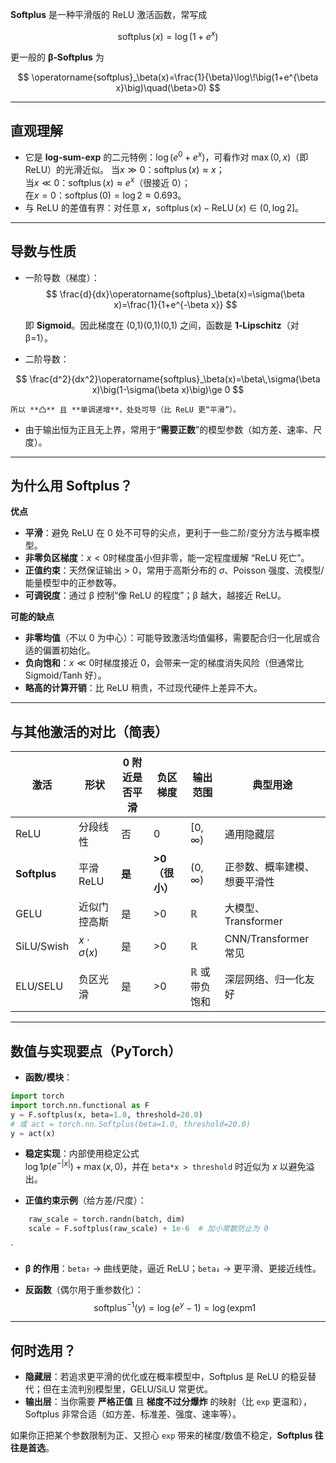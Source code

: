 **Softplus** 是一种平滑版的 ReLU 激活函数，常写成

$$
\operatorname{softplus}(x)=\log(1+e^{x})
$$

更一般的 **β‑Softplus** 为

$$
\operatorname{softplus}_\beta(x)=\frac{1}{\beta}\log\!\big(1+e^{\beta x}\big)\quad(\beta>0)
$$

---

## 直观理解

- 它是 **log-sum-exp** 的二元特例：$\log(e^{0}+e^{x})$，可看作对 $\max(0,x)$（即 ReLU）的光滑近似。
    当$x\gg 0$：$\operatorname{softplus}(x)\approx x$；  
	当$x\ll 0$：$\operatorname{softplus}(x)\approx e^{x}$（很接近 0）；  
    在$x=0$：$\operatorname{softplus}(0)=\log 2\approx 0.693$。
- 与 ReLU 的差值有界：对任意 $x$，$\operatorname{softplus}(x)-\operatorname{ReLU}(x)\in(0,\log 2]$。

---

## 导数与性质

- 一阶导数（梯度）：
$$
    \frac{d}{dx}\operatorname{softplus}_\beta(x)=\sigma(\beta x)=\frac{1}{1+e^{-\beta x}}
$$
    
    即 **Sigmoid**。因此梯度在 (0,1)(0,1)(0,1) 之间，函数是 **1‑Lipschitz**（对 β=1）。
    
- 二阶导数：
    
$$
   \frac{d^2}{dx^2}\operatorname{softplus}_\beta(x)=\beta\,\sigma(\beta x)\big(1-\sigma(\beta x)\big)\ge 0
$$
    
    所以 **凸** 且 **单调递增**，处处可导（比 ReLU 更“平滑”）。
    
- 由于输出恒为正且无上界，常用于“**需要正数**”的模型参数（如方差、速率、尺度）。
    

---

## 为什么用 Softplus？

**优点**
- **平滑**：避免 ReLU 在 0 处不可导的尖点，更利于一些二阶/变分方法与概率模型。
- **非零负区梯度**：$x<0$时梯度虽小但非零，能一定程度缓解 “ReLU 死亡”。
- **正值约束**：天然保证输出 > 0，常用于高斯分布的 $σ$、Poisson 强度、流模型/能量模型中的正参数等。
- **可调锐度**：通过 β 控制“像 ReLU 的程度”；β 越大，越接近 ReLU。
    
**可能的缺点**
- **非零均值**（不以 0 为中心）：可能导致激活均值偏移，需要配合归一化层或合适的偏置初始化。
- **负向饱和**：$x\ll 0$时梯度接近 0，会带来一定的梯度消失风险（但通常比 Sigmoid/Tanh 好）。
- **略高的计算开销**：比 ReLU 稍贵，不过现代硬件上差异不大。
    

---

## 与其他激活的对比（简表）

| 激活           | 形状                | 0 附近是否平滑 | 负区梯度       | 输出范围               | 典型用途               |
| ------------ | ----------------- | -------- | ---------- | ------------------ | ------------------ |
| ReLU         | 分段线性              | 否        | 0          | $[0,\infty)$       | 通用隐藏层              |
| **Softplus** | 平滑 ReLU           | **是**    | **>0（很小）** | $(0,\infty)$       | 正参数、概率建模、想要平滑性     |
| GELU         | 近似门控高斯            | 是        | >0         | $\mathbb{R}$       | 大模型、Transformer    |
| SiLU/Swish   | $x\cdot\sigma(x)$ | 是        | >0         | $\mathbb{R}$       | CNN/Transformer 常见 |
| ELU/SELU     | 负区光滑              | 是        | >0         | $\mathbb{R}$ 或带负饱和 | 深层网络、归一化友好         |

---

## 数值与实现要点（PyTorch）

- **函数/模块**：
    
    
``` python
import torch 
import torch.nn.functional as F 
y = F.softplus(x, beta=1.0, threshold=20.0) 
# 或 act = torch.nn.Softplus(beta=1.0, threshold=20.0) 
y = act(x)
```

    
- **稳定实现**：内部使用稳定公式  
    $\log1p(e^{-|x|})+\max(x,0)$，并在 `beta*x > threshold` 时近似为 $x$ 以避免溢出。
    
- **正值约束示例**（给方差/尺度）：
    

``` python
    raw_scale = torch.randn(batch, dim) 
    scale = F.softplus(raw_scale) + 1e-6  # 加小常数防止为 0
```
`
    
- **β 的作用**：`beta↑` → 曲线更陡，逼近 ReLU；`beta↓` → 更平滑、更接近线性。
    
- **反函数**（偶尔用于重参数化）：  
$$
    \operatorname{softplus}^{-1}(y)=\log(e^{y}-1)=\log(\operatorname{expm1}
$$

---

## 何时选用？

- **隐藏层**：若追求更平滑的优化或在概率模型中，Softplus 是 ReLU 的稳妥替代；但在主流判别模型里，GELU/SiLU 常更优。
- **输出层**：当你需要 **严格正值** 且 **梯度不过分爆炸** 的映射（比 `exp` 更温和），Softplus 非常合适（如方差、标准差、强度、速率等）。
    
如果你正把某个参数限制为正、又担心 `exp` 带来的梯度/数值不稳定，**Softplus 往往是首选**。